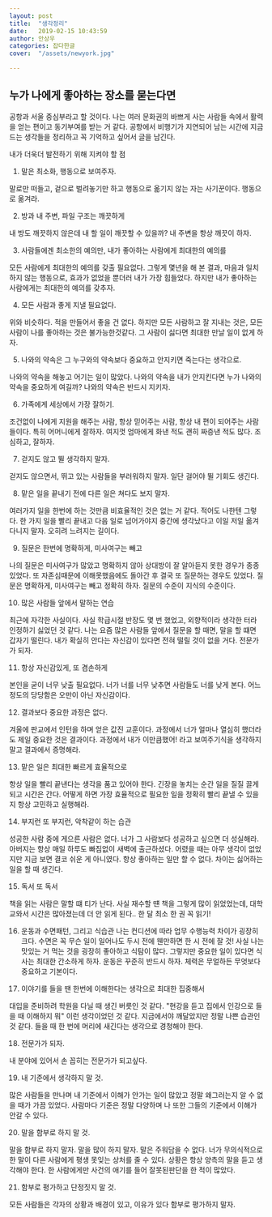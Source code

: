 ```yaml
---
layout: post
title:  "생각정리"
date:   2019-02-15 10:43:59
author: 안상우
categories: 잡다한글
cover:  "/assets/newyork.jpg"

---
```


## 누가 나에게 좋아하는 장소를 묻는다면
공항과 서울 중심부라고 할 것이다.
 나는 여러 문화권의 바쁘게 사는 사람들 속에서 활력을 얻는 편이고 동기부여를 받는 거 같다.
 공항에서 비행기가 지연되어 남는 시간에
 지금 드는 생각들을 정리하고 꼭 기억하고 싶어서 글을 남긴다.
 
 내가 더욱더 발전하기 위해 지켜야 할 점
 
 1. 말은 최소화, 행동으로 보여주자.
 
 말로만 떠들고, 겉으로 벌려놓기만 하고 행동으로 옮기지 않는 자는 사기꾼이다.
 행동으로 옮겨라.

 2. 방과 내 주변, 파일 구조는 깨끗하게

 내 방도 깨끗하지 않은데 내 할 일이 깨끗할 수 있을까?
 내 주변을 항상 깨끗이 하자.
 
 3. 사람들에겐 최소한의 예의만, 내가 좋아하는 사람에게 최대한의 예의를
 
 모든 사람에게 최대한의 예의를 갖출 필요없다. 그렇게 몇년을 해 본 결과,
 마음과 일치하지 않는 행동으로, 효과가 없었을 뿐더러
 내가 가장 힘들었다. 하지만 내가 좋아하는 사람에게는 최대한의 예의를 갖추자.
 
 4. 모든 사람과 좋게 지낼 필요없다.
 
 위와 비슷하다. 적을 만들어서 좋을 건 없다. 하지만 모든 사람하고 잘 지내는 것은, 모든 사람이 나를 좋아하는 것은 불가능한것같다. 그 사람이 싫다면 최대한 만날 일이 없게 하자.
 
 5. 나와의 약속은 그 누구와의 약속보다 중요하고 안지키면 죽는다는 생각으로.
 
 나와의 약속을 해놓고 어기는 일이 많았다. 나와의 약속을 내가 안지킨다면
 누가 나와의 약속을 중요하게 여길까? 나와의 약속은 반드시 지키자. 
 
 6. 가족에게 세상에서 가장 잘하기.
 
 조건없이 나에게 지원을 해주는 사람, 항상 믿어주는 사람, 항상 내 편이 되어주는 사람들이다.
 특히 어머니에게 잘하자. 여지껏 엄마에게 화낸 적도 괜히 짜증낸 적도 많다. 조심하고, 잘하자.
 
 7. 걷지도 않고 뛸 생각하지 말자.
 
 걷지도 않으면서, 뛰고 있는 사람들을 부러워하지 말자. 일단 걸어야 뛸 기회도 생긴다.
 
 8. 맡은 일을 끝내기 전에 다른 일은 쳐다도 보지 말자.
 
 여러가지 일을 한번에 하는 것만큼 비효율적인 것은 없는 거 같다.
 적어도 나한텐 그렇다. 한 가지 일을 빨리 끝내고 다음 일로 넘어가야지
 중간에 생각났다고 이일 저일 옮겨다니지 말자. 오히려 느려지는 길이다.
 
 9. 질문은 한번에 명확하게, 미사여구는 빼고
 
 나의 질문은 미사여구가 많았고 명확하지 않아 상대방이 잘 알아듣지 못한 경우가 종종 있었다.
 또 자존심때문에 이해못했음에도 돌아간 후 결국 또 질문하는 경우도 있었다. 
 질문은 명확하게, 미사여구는 빼고 정확히 하자. 질문의 수준이 지식의 수준이다. 
 
 10. 많은 사람들 앞에서 말하는 연습

 최근에 자각한 사실이다. 사실 학급시절 반장도 몇 번 했었고, 외향적이라 생각한 터라
인정하기 싫었던 것 같다. 나는 요즘 많은 사람들 앞에서 질문을 할 때면, 말을 할 떄면
갑자기 떨린다. 내가 확실히 안다는 자신감이 있다면 전혀 떨릴 것이 없을 거다.
전문가가 되자.

 11. 항상 자신감있게, 또 겸손하게

 본인을 굳이 너무 낮출 필요없다. 너가 너를 너무 낮추면 사람들도 너를
 낮게 본다. 어느 정도의 당당함은 오만이 아닌 자신감이다.

 12. 결과보다 중요한 과정은 없다. 

 겨울에 판교에서 인턴을 하며 얻은 값진 교훈이다.
과정에서 너가 얼마나 열심히 했더라도 제일 중요한 것은 결과이다. 과정에서 내가 이만큼했어!
라고 보여주기식을 생각하지 말고 결과에서 증명해라. 
 
 13. 맡은 일은 최대한 빠르게 효율적으로
 
 항상 일을 빨리 끝낸다는 생각을 품고 있어야 한다. 긴장을 놓치는 순간
일을 질질 끌게 되고 시간은 간다.
어떻게 하면 가장 효율적으로 필요한 일을 정확히 빨리 끝낼 수 있을지
항상 고민하고 실행해라.

 14. 부지런 또 부지런, 악착같이 하는 습관

 성공한 사람 중에 게으른 사람은 없다. 너가 그 사람보다 성공하고 싶으면
더 성실해라. 아버지는 항상 매일 하루도 빠짐없이 새벽에 출근하셨다.
어렸을 때는 아무 생각이 없었지만 지금 보면 결코 쉬운 게 아니였다.
항상 좋아하는 일만 할 수 없다. 차이는 싫어하는 일을 할 때 생긴다.

 15. 독서 또 독서
 
 책을 읽는 사람은 말할 떄 티가 난다. 사실 재수할 떈 책을 그렇게 많이 읽었었는데,
 대학교와서 시간은 많아졌는데 더 안 읽게 된다.. 한 달 최소 한 권 꼭 읽기!

 16. 운동과 수면패턴, 그리고 식습관
 나는 컨디션에 따라 업무 수행능력 차이가 굉장히 크다. 수면은 꼭 무슨 일이 일어나도 두시 전에 웬만하면 한 시 전에 잘 것! 사실 나는 맛있는 거 먹는 것을 굉장히 좋아하고  식탐이 많다. 그렇지만 중요한 일이 있다면 식사는 최대한 간소하게 하자. 운동은 꾸준히 반드시 하자. 체력은 무얼하든 무엇보다 중요하고 기본이다.  
 
 17. 이야기를 들을 땐 한번에 이해한다는 생각으로 최대한 집중해서
 
 대입을 준비하려 학원을 다닐 때 생긴 버릇인 것 같다. "현강을 듣고 집에서
 인강으로 들을 때 이해하지 뭐" 이런 생각이었던 것 같다. 지금에서야 깨달았지만 
 정말 나쁜 습관인것 같다. 들을 때 한 번에 머리에 새긴다는 생각으로 경청해야 한다. 
 
 18. 전문가가 되자.

 내 분야에 있어서 손 꼽히는 전문가가 되고싶다.
 
 19. 내 기준에서 생각하지 말 것.
 
 많은 사람들을 만나며 내 기준에서 이해가 안가는 일이 많았고 정말 왜그러는지 알 수 없을 때가 가끔 있었다. 사람마다 기준은 정말 다양하며 나 또한 그들의 기준에서 이해가 안갈 수 있다.
 
 20. 말을 함부로 하지 말 것.
 
 말을 함부로 하지 말자. 말을 많이 하지 말자. 말은 주워담을 수 없다. 너가 무의식적으로 한 말이 다른 사람에게 평생 못잊는 상처를 줄 수 있다. 상황은 항상 양측의 말을 듣고 생각해야 한다. 한 사람에게만 사건의 애기를 들어 잘못된판단을 한 적이 많았다.
 
 21. 함부로 평가하고 단정짓지 말 것. 
 
 모든 사람들은 각자의 상황과 배경이 있고, 이유가 있다 함부로 평가하지 말자.

